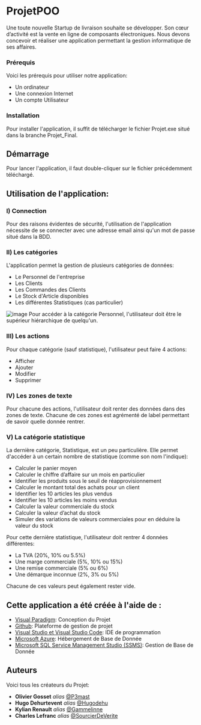 # ProjetPOO

Une toute nouvelle Startup de livraison souhaite se développer. Son cœur d’activité est la vente en ligne de composants électroniques. Nous devons concevoir et réaliser une application permettant la gestion informatique de ses affaires.

### Prérequis

Voici les prérequis pour utiliser notre application: 

- Un ordinateur
- Une connexion Internet
- Un compte Utilisateur 

### Installation

Pour installer l'application, il suffit de télécharger le fichier Projet.exe situé dans la branche Projet_Final.

## Démarrage

Pour lancer l'application, il faut double-cliquer sur le fichier précédemment téléchargé.

## Utilisation de l'application: 

### I) Connection
Pour des raisons évidentes de sécurité, l'utilisation de l'application nécessite de se connecter avec une adresse email ainsi qu'un mot de passe situé dans la BDD.

### II) Les catégories
L'application permet la gestion de plusieurs catégories de données:
  - Le Personnel de l'entreprise
  - Les Clients
  - Les Commandes des Clients
  - Le Stock d'Article disponibles
  - Les différentes Statistiques (cas particulier)
 
![image](https://user-images.githubusercontent.com/78081509/144478681-b7d65517-00ff-41a0-923d-47a6fd3e91de.png) Pour accéder à la catégorie Personnel, l'utilisateur doit être le supérieur hiérarchique de quelqu'un.

### III) Les actions
Pour chaque catégorie (sauf statistique), l'utilisateur peut faire 4 actions:
  - Afficher
  - Ajouter
  - Modifier
  - Supprimer

### IV) Les zones de texte
Pour chacune des actions, l'utilisateur doit renter des données dans des zones de texte. Chacune de ces zones est agrémenté de label permettant de savoir quelle donnée rentrer.

### V) La catégorie statistique
La dernière catégorie, Statistique, est un peu particulière. Elle permet d'accéder à un certain nombre de statistique (comme son nom l'indique):

  - Calculer le panier moyen
  - Calculer le chiffre d’affaire sur un mois en particulier
  - Identifier les produits sous le seuil de réapprovisionnement
  - Calculer le montant total des achats pour un client
  - Identifier les 10 articles les plus vendus
  - Identifier les 10 articles les moins vendus
  - Calculer la valeur commerciale du stock
  - Calculer la valeur d’achat du stock
  - Simuler des variations de valeurs commerciales pour en déduire la valeur du stock

Pour cette dernière statistique, l'utilisateur doit rentrer 4 données différentes:
  - La TVA (20%, 10% ou 5.5%)
  - Une marge commerciale (5%, 10% ou 15%)
  - Une remise commerciale (5% ou 6%)
  - Une démarque inconnue (2%, 3% ou 5%)

Chacune de ces valeurs peut également rester vide.

## Cette application a été créée à l'aide de :

* [Visual Paradigm](https://www.visual-paradigm.com/): Conception du Projet
* [Github](https://github.com/): Plateforme de gestion de projet
* [Visual Studio et Visual Studio Code](https://visualstudio.microsoft.com/fr/): IDE de programmation
* [Microsoft Azure](https://portal.azure.com/): Hébergement de Base de Donnée
* [Microsoft SQL Service Management Studio (SSMS)](https://docs.microsoft.com/fr-fr/sql/ssms/download-sql-server-management-studio-ssms?view=sql-server-ver15): Gestion de Base de Donnée

## Auteurs
Voici tous les créateurs du Projet:
* **Olivier Gosset** _alias_ [@P3mast](https://github.com/P3mast)
* **Hugo Dehurtevent** _alias_ [@Hugodehu](https://github.com/Hugodehu)
* **Kylian Renault** _alias_ [@Gammelinne](https://github.com/Gammelinne)
* **Charles Lefranc** _alias_ [@SourcierDeVerite](https://github.com/SourcierDeVerite)
